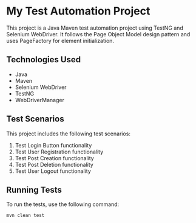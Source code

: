 # My Test Automation Project

This project is a Java Maven test automation project using TestNG and Selenium WebDriver. It follows the Page Object Model design pattern and uses PageFactory for element initialization.

## Technologies Used
- Java
- Maven
- Selenium WebDriver
- TestNG
- WebDriverManager

## Test Scenarios
This project includes the following test scenarios:
1. Test Login Button functionality
2. Test User Registration functionality
3. Test Post Creation functionality
4. Test Post Deletion functionality
5. Test User Logout functionality

## Running Tests
To run the tests, use the following command:
```bash
mvn clean test
